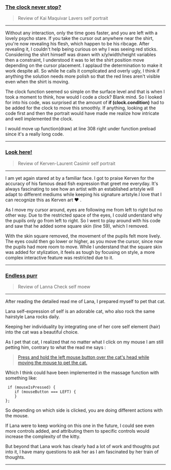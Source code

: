 ### [The clock never stop?](https://kaim-bit.github.io/cart253/topics/art-jam/template-p5-project/)
>Review of Kai Maquivar Lavers self portrait
___

Without any interaction, only the time goes faster, and you are left with a lovely psycho stare. If you take the cursor out anywhere near the shirt, you're now revealing his flesh, which happen to be his ribcage. After revealing it, I couldn't help being curious on why I was seeing red sticks.
Considering the shirt himself was drawn with x/y/width/height variables then a constraint, I understood it was to let the shirt position move depending on the cursor placement.
I applaud the determination to make it work despite all.
So while he calls it complicated and overly ugly, I think if anything the solution needs more polish so that the red lines aren't visible even when the shirt is moving.

The clock function seemed so simple on the surface level and that is when I took a moment to think, how would I code a clock? Blank mind.
So I looked for into his code, was surprised at the amount of **if (clock.condition)** had to be added for the clock to move this smoothly. If anything, looking at the code first and then the portrait would have made me realize how intricate and well implemented the clock.

I would move up function(draw) at line 308 right under function preload since it's a really long code.


____

### [Look here!](https://yatsukki.github.io/cart253/topic/art-jam/)
>Review of Kerven-Laurent Casimir self portrait
___
<p>I am yet again stared at by a familiar face. I got to praise Kerven for the accuracy of his famous dead fish expression that greet me everyday.  It's always fascinating to see how an artist with an established artstyle will adapt to different mediums while keeping his signature artstyle.I love that I can recognize this as Kerven art ♥️ .</p>
<p>As I move my cursor around, eyes are following me from left to right but no other way. Due to the restricted space of the eyes, I could understand why the pupils only go from left to right. So I went to play around with his code and saw that he added some square skin (line 59), which I removed.</p>
<p>With the skin square removed, the movement of the pupils felt more lively. The eyes could then go lower or higher, as you move the cursor, since now the pupils had more room to move.
While I understand that the square skin was added for stylization, it feels as tough by focusing on style, a more complex interactive feature was restricted due to it.</p>

___

### [Endless purr](https://lannacheck-ops.github.io/cart253/art-jam/template-p5-project/)
>Review of Lanna Check self moew
___
<p>After reading the detailed read me of Lana, I prepared myself to pet that cat.</p>
<p>Lana self-expression of self is an adorable cat, who also rock the same hairstyle Lana rocks daily.</p>
<p>Keeping her individuality by integrating one of her core self element (hair) into the cat was a beautiful choice.</p>

<p>As I pet that cat, I realized that no matter what I click on my mouse I am still petting him, contrary to what the read me says : </p>


>[Press and hold the left mouse button over the cat's head while moving the mouse to pet the cat.](https://github.com/lannacheck-ops/cart253/tree/main/art-jam/template-p5-project#controls)



Which I think could have been implemented in the massage function with something like:
```
 if (mouseIsPressed) {
    if (mouseButton === LEFT) {
    }
};
```

So depending on which side is clicked, you are doing different actions with the mouse. 
<p>If Lana were to keep working on this one in the future, I could see even more controls added, and attributing them to specific controls would increase the complexity of the kitty.</p>
<p>But beyond that Lana work has clearly had a lot of work and thoughts put into it, I have many questions to ask her as I am fascinated by her train of thoughts.</p>

___

